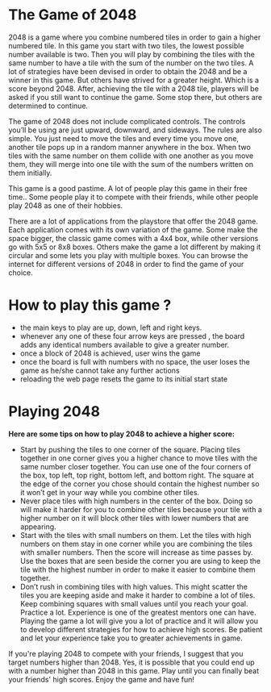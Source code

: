 # The Game of 2048
2048 is a game where you combine numbered tiles in order to gain a higher numbered tile. In this game you start with two tiles, the lowest possible number available is two. Then you will play by combining the tiles with the same number to have a tile with the sum of the number on the two tiles. A lot of strategies have been devised in order to obtain the 2048 and be a winner in this game. But others have strived for a greater height. Which is a score beyond 2048. After, achieving the tile with a 2048 tile, players will be asked if you still want to continue the game. Some stop there, but others are determined to continue.

The game of 2048 does not include complicated controls. The controls you’ll be using are just upward, downward, and sideways. The rules are also simple. You just need to move the tiles and every time you move one, another tile pops up in a random manner anywhere in the box. When two tiles with the same number on them collide with one another as you move them, they will merge into one tile with the sum of the numbers written on them initially.

This game is a good pastime. A lot of people play this game in their free time.. Some people play it to compete with their friends, while other people play 2048 as one of their hobbies.

There are a lot of applications from the playstore that offer the 2048 game. Each application comes with its own variation of the game. Some make the space bigger, the classic game comes with a 4x4 box, while other versions go with 5x5 or 8x8 boxes. Others make the game a lot different by making it circular and some lets you play with multiple boxes. You can browse the internet for different versions of 2048 in order to find the game of your choice.

# **How to play this game ?**

- the main keys to play are up, down, left and right keys.
- whenever any one of these four arrow keys are pressed , the board adds any identical numbers available to give a greater number.
- once a block of 2048 is achieved, user wins the game
- once the board is full with numbers with no space, the user loses the game as he/she cannot take any further actions
- reloading the web page resets the game to its initial start state

# **Playing 2048**

**Here are some tips on how to play 2048 to achieve a higher score:**
- Start by pushing the tiles to one corner of the square. Placing tiles together in one corner gives you a higher chance to move tiles with the same number closer together. You can use one of the four corners of the box, top left, top right, bottom left, and bottom right. The square at the edge of the corner you chose should contain the highest number so it won’t get in your way while you combine other tiles.
- Never place tiles with high numbers in the center of the box. Doing so will make it harder for you to combine other tiles because your tile with a higher number on it will block other tiles with lower numbers that are appearing.
- Start with the tiles with small numbers on them. Let the tiles with high numbers on them stay in one corner while you are combining the tiles with smaller numbers. Then the score will increase as time passes by.
Use the boxes that are seen beside the corner you are using to keep the tile with the highest number in order to make it easier to combine them together.
- Don’t rush in combining tiles with high values. This might scatter the tiles you are keeping aside and make it harder to combine a lot of tiles. Keep combining squares with small values until you reach your goal.
Practice a lot. Experience is one of the greatest mentors one can have. Playing the game a lot will give you a lot of practice and it will allow you to develop different strategies for how to achieve high scores. Be patient and let your experience take you to greater achievements in game.


If you're playing 2048 to compete with your friends, I suggest that you target numbers higher than 2048. Yes, it is possible that you could end up with a number higher than 2048 in this game. Play until you can finally beat your friends' high scores. Enjoy the game and have fun!